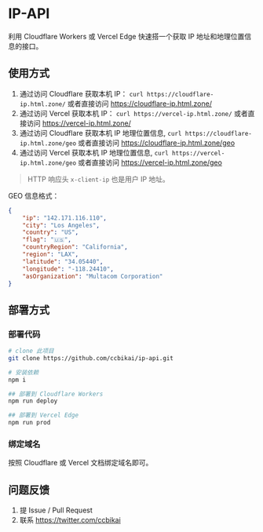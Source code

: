 # IP-API

利用 Cloudflare Workers 或 Vercel Edge 快速搭一个获取 IP 地址和地理位置信息的接口。

## 使用方式

1. 通过访问 Cloudflare 获取本机 IP： `curl https://cloudflare-ip.html.zone/` 或者直接访问 <https://cloudflare-ip.html.zone/>
2. 通过访问 Vercel 获取本机 IP： `curl https://vercel-ip.html.zone/` 或者直接访问 <https://vercel-ip.html.zone/>
3. 通过访问 Cloudflare 获取本机 IP 地理位置信息, `curl https://cloudflare-ip.html.zone/geo` 或者直接访问 <https://cloudflare-ip.html.zone/geo>
4. 通过访问 Vercel 获取本机 IP 地理位置信息, `curl https://vercel-ip.html.zone/geo` 或者直接访问 <https://vercel-ip.html.zone/geo>

> HTTP 响应头 `x-client-ip` 也是用户 IP 地址。

GEO 信息格式：

```json
{
    "ip": "142.171.116.110",
    "city": "Los Angeles",
    "country": "US",
    "flag": "🇺🇸",
    "countryRegion": "California",
    "region": "LAX",
    "latitude": "34.05440",
    "longitude": "-118.24410",
    "asOrganization": "Multacom Corporation"
}
```

## 部署方式

### 部署代码

```bash
# clone 此项目
git clone https://github.com/ccbikai/ip-api.git

# 安装依赖
npm i

## 部署到 Cloudflare Workers
npm run deploy

## 部署到 Vercel Edge
npm run prod
```

### 绑定域名

按照 Cloudflare 或 Vercel 文档绑定域名即可。

## 问题反馈

1. 提 Issue / Pull Request
2. 联系 <https://twitter.com/ccbikai>
